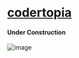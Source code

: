 # [codertopia](https://codertopia.nateross.rocks)

#### Under Construction

![image](http://imagebucket.net/i3mxccynp4vt/under_construction_hummer-512.png)
